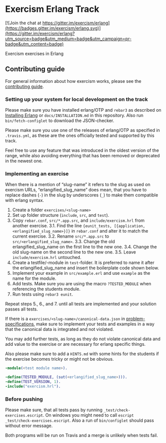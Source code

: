 # Exercism Erlang Track

[![Join the chat at https://gitter.im/exercism/erlang](https://badges.gitter.im/exercism/erlang.svg)](https://gitter.im/exercism/erlang?utm_source=badge&utm_medium=badge&utm_campaign=pr-badge&utm_content=badge)

Exercism exercises in Erlang

## Contributing guide

For general information about how exercism works, please see the
[contributing guide](https://github.com/exercism/x-api/blob/master/CONTRIBUTING.md#the-exercise-data).

### Setting up your system for local development on the track

Please make sure you have installed erlang/OTP and `rebar3` as
described on [Installing Erlang](http://exercism.io/languages/erlang/installation)
or `docs/INSTALLATION.md` in this repository. Also run
`bin/fetch-configlet` to download the JSON-checker.

Please make sure you use one of the releases of erlang/OTP as
specified in `.travis.yml`, as these are the ones officially tested
and supported by this track.

Feel free to use any feature that was introduced in the oldest version
of the range, while also avoiding everything that has been removed or
deprecated in the newest one.

### Implementing an exercise

When there is a mention of “slug-name” it refers to the slug as used
on exercism URLs, “erlangified_slug_name” does mean, that you have to
replace dashes (`-`) in the slug by underscores (`_`) to make them
compatible with erlang syntax.

1. Create a folder `exercises/<slug-name>`
2. Set up folder structure (`include`, `src`, and `test`).
3. Copy `rebar.conf`, `src/*.app.src`, and `include/exercism.hrl` from
   another exercise.
   3.1. Find the line `{eunit_tests, [{application, <erlangified_slug_name>}]}`
        in `rebar.conf` and alter it to match the current exercise.
   3.2. Rename `src/*.app.src` to `src/<erlangified_slug_name>`.
   3.3. Change the old erlangified_slug_name on the first line to the new one.
   3.4. Change the old slug-name on the second line to the new one.
   3.5. Leave `include/exercism.hrl` untouched.
4. Create a testfile/-module in `test`-folder. It is preferred to name
   it after the erlangified_slug_name and insert the boilerplate code
   shown below.
5. Implement your example in `src/example.erl` and use `example` as
   the name for the module.
6. Add tests. Make sure you are using the macro `?TESTED_MODULE` when
   referencing the students module.
7. Run tests using `rebar3 eunit`.

Repeat steps 5., 6., and 7. until all tests are implemented and your
solution passes all tests.

If there is a `exercises/<slug-name>/canonical-data.json`
in [problem-specifications](https://github.com/exercism/problem-specifications), make sure to
implement your tests and examples in a way that the canonical data is
integrated and not violated.

You may add further tests, as long as they do not violate canonical
data and add value to the exercise or are necessary for erlang
specific things.

Also please make sure to add a `HINTS.md` with some hints for the
students if the exercise becomes tricky or might not be obvious.

```erl
-module(<test module name>).

-define(TESTED_MODULE, (sut(<erlangified_slug_name>))).
-define(TEST_VERSION, 1).
-include("exercism.hrl").
```

### Before pushing

Please make sure, that all tests pass by running
`_test/check-exercises.escript`. On windows you might need to call
`escript _test/check-exercises.escript`. Also a run of `bin/configlet`
should pass without error message.

Both programs will be run on Travis and a merge is unlikely when
tests fail.

